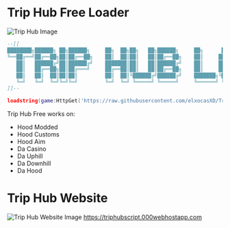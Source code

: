 # Trip Hub Free Loader
![Trip Hub Image](https://github.com/elxocasXD/Trip-Hub/blob/main/images/image.jpg?raw=true)
```lua
--[[
████████╗██████╗ ██╗██████╗     ██╗  ██╗██╗   ██╗██████╗     ██╗      ██████╗  █████╗ ██████╗ ███████╗██████╗ 
╚══██╔══╝██╔══██╗██║██╔══██╗    ██║  ██║██║   ██║██╔══██╗    ██║     ██╔═══██╗██╔══██╗██╔══██╗██╔════╝██╔══██╗
   ██║   ██████╔╝██║██████╔╝    ███████║██║   ██║██████╔╝    ██║     ██║   ██║███████║██║  ██║█████╗  ██████╔╝
   ██║   ██╔══██╗██║██╔═══╝     ██╔══██║██║   ██║██╔══██╗    ██║     ██║   ██║██╔══██║██║  ██║██╔══╝  ██╔══██╗
   ██║   ██║  ██║██║██║         ██║  ██║╚██████╔╝██████╔╝    ███████╗╚██████╔╝██║  ██║██████╔╝███████╗██║  ██║
   ╚═╝   ╚═╝  ╚═╝╚═╝╚═╝         ╚═╝  ╚═╝ ╚═════╝ ╚═════╝     ╚══════╝ ╚═════╝ ╚═╝  ╚═╝╚═════╝ ╚══════╝╚═╝  ╚═╝
]]--

loadstring(game:HttpGet('https://raw.githubusercontent.com/elxocasXD/Trip-Hub/main/Free%20Loader.lua'))()
```
Trip Hub Free works on:
- Hood Modded
- Hood Customs
- Hood Aim
- Da Casino
- Da Uphill
- Da Downhill
- Da Hood
  

# Trip Hub Website
![Trip Hub Website Image](https://github.com/elxocasXD/Trip-Hub/blob/main/images/Trip%20Hub%20Website.png?raw=true)
https://triphubscript.000webhostapp.com
